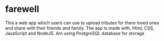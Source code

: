 # farewell
This a web app which users can use to upload tributes for there loved ones and share with their friends and family. The app is made with, Html, CSS, JavaScript and NodeJS. Am using PostgreSQL database for storage
